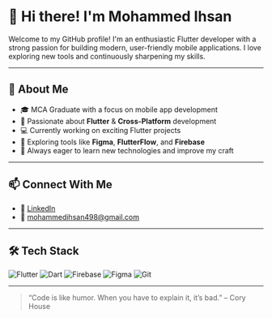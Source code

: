 # 👋 Hi there! I'm Mohammed Ihsan

Welcome to my GitHub profile! I'm an enthusiastic Flutter developer with a strong passion for building modern, user-friendly mobile applications. I love exploring new tools and continuously sharpening my skills.

---

## 🚀 About Me

- 🎓 MCA Graduate with a focus on mobile app development  
- 💙 Passionate about **Flutter** & **Cross-Platform** development  
- 💻 Currently working on exciting Flutter projects  
- 🧠 Exploring tools like **Figma**, **FlutterFlow**, and **Firebase**  
- 🌱 Always eager to learn new technologies and improve my craft  

---

## 📫 Connect With Me

- 🔗 [LinkedIn](https://www.linkedin.com/in/mohammed-ihsan-37b22431b/)  
- 📧 mohammedihsan498@gmail.com

---

## 🛠️ Tech Stack

![Flutter](https://img.shields.io/badge/-Flutter-02569B?style=flat&logo=flutter&logoColor=white)
![Dart](https://img.shields.io/badge/-Dart-0175C2?style=flat&logo=dart&logoColor=white)
![Firebase](https://img.shields.io/badge/-Firebase-FFCA28?style=flat&logo=firebase&logoColor=black)
![Figma](https://img.shields.io/badge/-Figma-F24E1E?style=flat&logo=figma&logoColor=white)
![Git](https://img.shields.io/badge/-Git-F05032?style=flat&logo=git&logoColor=white)

---

> “Code is like humor. When you have to explain it, it’s bad.” – Cory House

<!---
Mohammed Ihsan/Mohammed Ihsan is a ✨ special ✨ repository because its `README.md` (this file) appears on your GitHub profile.
You can click the Preview link to take a look at your changes.
--->
